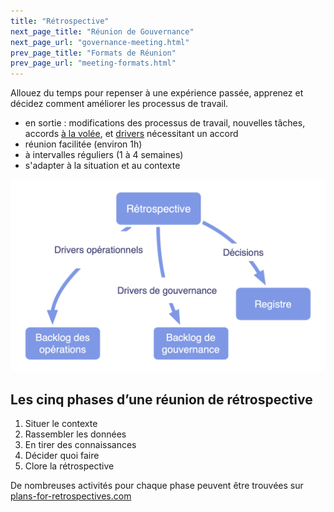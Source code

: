 ```yaml
---
title: "Rétrospective"
next_page_title: "Réunion de Gouvernance"
next_page_url: "governance-meeting.html"
prev_page_title: "Formats de Réunion"
prev_page_url: "meeting-formats.html"
---
```



<div class="card summary"><div class="card-body">Allouez du temps pour repenser à une expérience passée, apprenez et décidez comment améliorer les processus de travail.
</div></div>

-   en sortie : modifications des processus de travail, nouvelles tâches, accords <a href="glossary.html#entry-agreement" class="glossary-tooltip" data-toggle="tooltip" title="Accord: Une ligne directrice, un processus ou protocole convenus pour guider le flux de valeur.">à la volée</a>, et <a href="glossary.html#entry-organizational-driver" class="glossary-tooltip" data-toggle="tooltip" title="Driver Organisationnel: Toute situation où les membres de l&#x27;organisation ont un motif de réagir parce qu&#x27;ils anticipent un bienfait pour l&#x27;organisation (source de valeur, élimination de gaspillage ou mitigation de risques aux conséquences indésirables).">drivers</a> nécessitant un accord
-   réunion facilitée (environ 1h)
-   à intervalles réguliers (1 à 4 semaines)
-   s'adapter à la situation et au contexte

![En sortie d'une rétrospective](img/meetings/retrospective.png)

## Les cinq phases d’une réunion de rétrospective

1. Situer le contexte
2. Rassembler les données
3. En tirer des connaissances
4. Décider quoi faire
5. Clore la rétrospective

De nombreuses activités pour chaque phase peuvent être trouvées sur [plans-for-retrospectives.com](http://www.plans-for-retrospectives.com/)
